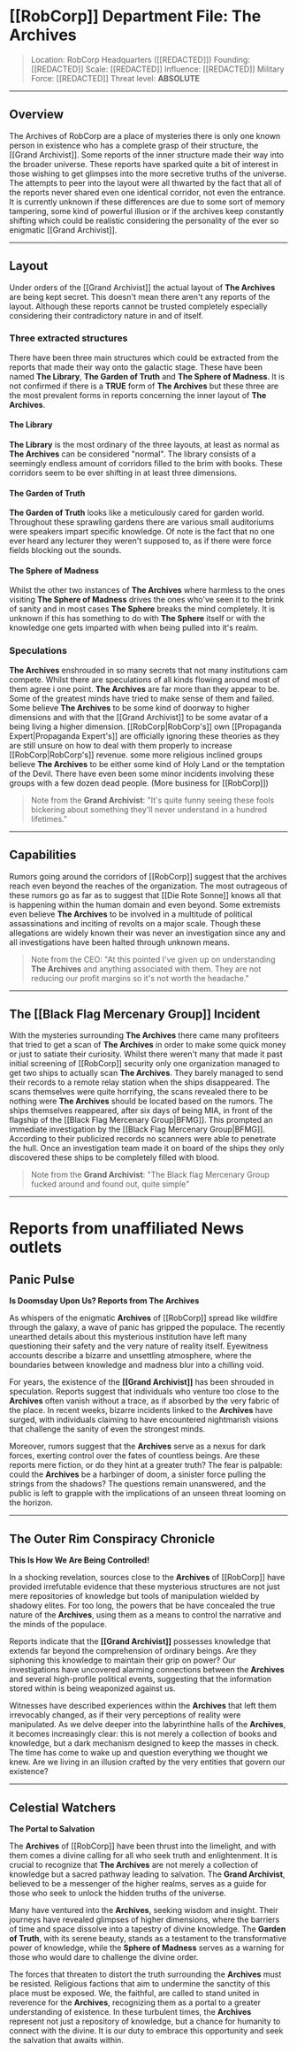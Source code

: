 
# [[RobCorp]] Department File: The Archives

>Location: RobCorp Headquarters ([[REDACTED]])
>Founding: [[REDACTED]]
>Scale: [[REDACTED]]
>Influence: [[REDACTED]]
>Military Force: [[REDACTED]]
>Threat level: **ABSOLUTE**

---

## Overview

The Archives of RobCorp are a place of mysteries there is only one known person in existence who has a complete grasp of their structure, the [[Grand Archivist]].  Some reports of the inner structure made their way into the broader universe. These reports have sparked quite a bit of interest in those wishing to get glimpses into the more secretive truths of the universe. The attempts to peer into the layout were all thwarted by the fact that all of the reports never shared even one identical corridor, not even the entrance. It is currently unknown if these differences are due to some sort of memory tampering, some kind of powerful illusion or if the archives keep constantly shifting which could be realistic  considering the personality of the ever so enigmatic [[Grand Archivist]]. 

---

## Layout

Under orders of the [[Grand Archivist]] the actual layout of **The Archives** are being kept secret. This doesn't mean there aren't any reports of the layout. Although these reports cannot be trusted completely especially considering their contradictory nature in and of itself. 

### Three extracted structures

 There have been three main structures which could be extracted from the reports that made their way onto the galactic stage. These have been named **The Library**, **The Garden of Truth** and **The Sphere of Madness**. It is not confirmed if there is a **TRUE** form of **The Archives** but these three are the most prevalent forms in reports concerning the inner layout of **The Archives**.

#### The Library 

**The Library** is the most ordinary of the three layouts, at least as normal as **The Archives** can be considered "normal". The library consists of a seemingly endless amount of corridors filled to the brim with books. These corridors seem to be ever shifting in at least three dimensions.

#### The Garden of Truth

**The Garden of Truth** looks like a meticulously cared for garden world. Throughout these sprawling gardens there are various small auditoriums were speakers impart specific knowledge. Of note is the fact that no one ever heard any lecturer they weren't supposed to, as if there were force fields blocking out the sounds.  

#### The Sphere of Madness

Whilst the other two instances of **The Archives** where harmless to the ones visiting **The Sphere of Madness** drives the ones who've seen it to the brink of sanity and in most cases **The Sphere** breaks the mind completely. It is unknown if this has something to do with **The Sphere** itself or with the knowledge one gets imparted with when being pulled into it's realm.  

### Speculations

**The Archives** enshrouded in so many secrets that not many institutions cam compete.  Whilst there are speculations of all kinds flowing around most of them agree i one point. **The Archives** are far more than they appear to be. Some of the greatest minds have tried to make sense of them and failed. Some believe **The Archives** to be some kind of doorway to higher dimensions and with that the [[Grand Archivist]] to be some avatar of a being living a higher dimension. [[RobCorp|RobCorp's]] own [[Propaganda Expert|Propaganda Expert's]] are officially ignoring these theories as they are still unsure on how to deal with them properly to increase [[RobCorp|RobCorp's]] revenue. some more religious inclined groups believe **The Archives** to be either some kind of Holy Land or the temptation of the Devil. There have even been some minor incidents involving these groups with a few dozen dead people. (More business for [[RobCorp]]) 

>Note from the **Grand Archivist**:
	"It's quite funny seeing these fools bickering about something they'll never understand in a hundred lifetimes." 

---

## Capabilities 

Rumors going around the corridors of [[RobCorp]] suggest that the archives reach even beyond the reaches of the organization. The most outrageous of these rumors go as far as to suggest that [[Die Rote Sonne]] knows all that is happening within the human domain and even beyond.  Some extremists even believe **The Archives** to be involved in a multitude of political assassinations and inciting of revolts on a major scale. Though these allegations are widely known their was never an investigation since any and all investigations have been halted through unknown means.

>Note from the CEO:
>	"At this pointed I've given up on understanding **The Archives** and anything associated with them. They are not reducing our profit margins so it's not worth the headache."

---

## The [[Black Flag Mercenary Group]] Incident

With the mysteries surrounding **The Archives** there came many profiteers that tried to get a scan of **The Archives** in order to make some quick money or just to satiate their curiosity. Whilst there weren't many that made it past initial screening of [[RobCorp]] security only one organization managed to get two ships to actually scan **The Archives**. They barely managed to send their records to a remote relay station when the ships disappeared. The scans themselves were quite horrifying, the scans revealed there to be nothing were **The Archives** should be located based on the rumors. The ships themselves reappeared, after six days of being MIA, in front of the flagship of the [[Black Flag Mercenary Group|BFMG]]. This prompted an immediate investigation by the [[Black Flag Mercenary Group|BFMG]]. According to their publicized records no scanners were able to penetrate the hull. Once an investigation team made it on board of the ships they only discovered these ships to be completely filled with blood. 
 
>Note from the **Grand Archivist**:
	"The Black flag Mercenary Group fucked around and found out, quite simple"

--- 

# Reports from unaffiliated News outlets

## Panic Pulse

**Is Doomsday Upon Us? Reports from The Archives**

As whispers of the enigmatic **Archives** of [[RobCorp]] spread like wildfire through the galaxy, a wave of panic has gripped the populace. The recently unearthed details about this mysterious institution have left many questioning their safety and the very nature of reality itself. Eyewitness accounts describe a bizarre and unsettling atmosphere, where the boundaries between knowledge and madness blur into a chilling void.

For years, the existence of the **[[Grand Archivist]]** has been shrouded in speculation. Reports suggest that individuals who venture too close to the **Archives** often vanish without a trace, as if absorbed by the very fabric of the place. In recent weeks, bizarre incidents linked to the **Archives** have surged, with individuals claiming to have encountered nightmarish visions that challenge the sanity of even the strongest minds.

Moreover, rumors suggest that the **Archives** serve as a nexus for dark forces, exerting control over the fates of countless beings. Are these reports mere fiction, or do they hint at a greater truth? The fear is palpable: could the **Archives** be a harbinger of doom, a sinister force pulling the strings from the shadows? The questions remain unanswered, and the public is left to grapple with the implications of an unseen threat looming on the horizon.

---

## The Outer Rim Conspiracy Chronicle

**This Is How We Are Being Controlled!**

In a shocking revelation, sources close to the **Archives** of [[RobCorp]] have provided irrefutable evidence that these mysterious structures are not just mere repositories of knowledge but tools of manipulation wielded by shadowy elites. For too long, the powers that be have concealed the true nature of the **Archives**, using them as a means to control the narrative and the minds of the populace.

Reports indicate that the **[[Grand Archivist]]** possesses knowledge that extends far beyond the comprehension of ordinary beings. Are they siphoning this knowledge to maintain their grip on power? Our investigations have uncovered alarming connections between the **Archives** and several high-profile political events, suggesting that the information stored within is being weaponized against us.

Witnesses have described experiences within the **Archives** that left them irrevocably changed, as if their very perceptions of reality were manipulated. As we delve deeper into the labyrinthine halls of the **Archives**, it becomes increasingly clear: this is not merely a collection of books and knowledge, but a dark mechanism designed to keep the masses in check. The time has come to wake up and question everything we thought we knew. Are we living in an illusion crafted by the very entities that govern our existence?

---

## Celestial Watchers

**The Portal to Salvation**

The **Archives** of [[RobCorp]] have been thrust into the limelight, and with them comes a divine calling for all who seek truth and enlightenment. It is crucial to recognize that **The Archives** are not merely a collection of knowledge but a sacred pathway leading to salvation. The **Grand Archivist**, believed to be a messenger of the higher realms, serves as a guide for those who seek to unlock the hidden truths of the universe.

Many have ventured into the **Archives**, seeking wisdom and insight. Their journeys have revealed glimpses of higher dimensions, where the barriers of time and space dissolve into a tapestry of divine knowledge. The **Garden of Truth**, with its serene beauty, stands as a testament to the transformative power of knowledge, while the **Sphere of Madness** serves as a warning for those who would dare to challenge the divine order.

The forces that threaten to distort the truth surrounding the **Archives** must be resisted. Religious factions that aim to undermine the sanctity of this place must be exposed. We, the faithful, are called to stand united in reverence for the **Archives**, recognizing them as a portal to a greater understanding of existence. In these turbulent times, the **Archives** represent not just a repository of knowledge, but a chance for humanity to connect with the divine. It is our duty to embrace this opportunity and seek the salvation that awaits within.
